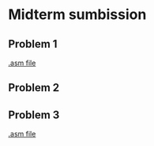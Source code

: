 # Midterm sumbission
## Problem 1
[.asm file](https://github.com/Gabrielboudreau/assembly/blob/main/assignments/midterm1.asm)

## Problem 2


## Problem 3
[.asm file](https://github.com/Gabrielboudreau/assembly/blob/main/assignments/midterm2.asm)
